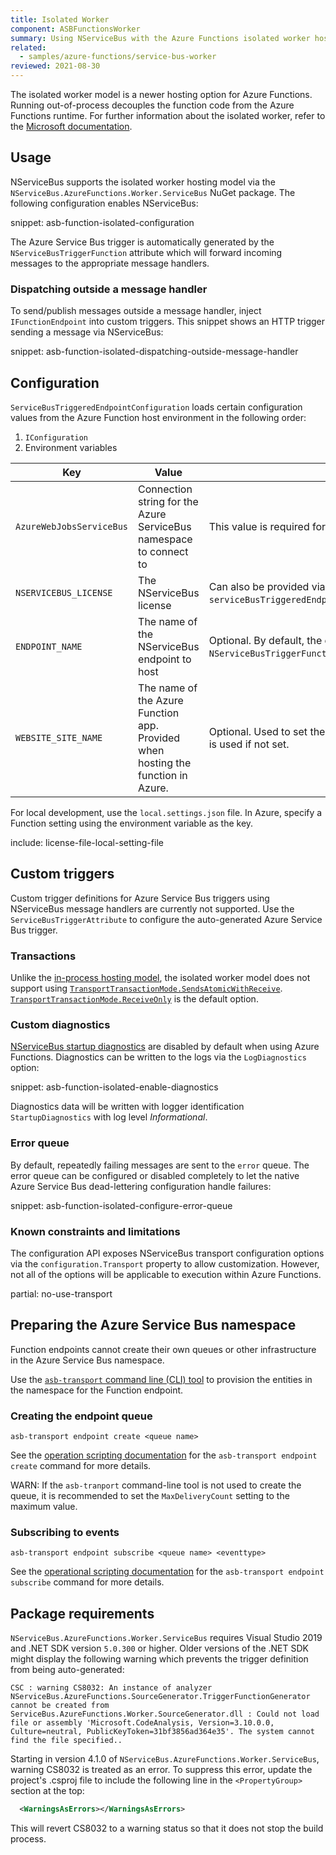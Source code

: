 ```yaml
---
title: Isolated Worker
component: ASBFunctionsWorker
summary: Using NServiceBus with the Azure Functions isolated worker hosting model.
related:
  - samples/azure-functions/service-bus-worker
reviewed: 2021-08-30
---
```


The isolated worker model is a newer hosting option for Azure Functions. Running out-of-process decouples the function code from the Azure Functions runtime. For further information about the isolated worker, refer to the [Microsoft documentation](https://docs.microsoft.com/en-us/azure/azure-functions/dotnet-isolated-process-guide).

## Usage

NServiceBus supports the isolated worker hosting model via the `NServiceBus.AzureFunctions.Worker.ServiceBus` NuGet package. The following configuration enables NServiceBus:

snippet: asb-function-isolated-configuration

The Azure Service Bus trigger is automatically generated by the `NServiceBusTriggerFunction` attribute which will forward incoming messages to the appropriate message handlers.

### Dispatching outside a message handler

To send/publish messages outside a message handler, inject `IFunctionEndpoint` into custom triggers. This snippet shows an HTTP trigger sending a message via NServiceBus:

snippet: asb-function-isolated-dispatching-outside-message-handler

## Configuration

`ServiceBusTriggeredEndpointConfiguration` loads certain configuration values from the Azure Function host environment in the following order:

1. `IConfiguration`
2. Environment variables

| Key                      | Value      | Notes     |
|--------------------------|------------|-----------|
| `AzureWebJobsServiceBus` | Connection string for the Azure ServiceBus namespace to connect to | This value is required for `ServiceBusTriggerAttribute`. |
| `NSERVICEBUS_LICENSE`    | The NServiceBus license | Can also be provided via `serviceBusTriggeredEndpointConfig.AdvancedConfiguration.License(...)`. |
| `ENDPOINT_NAME`          | The name of the NServiceBus endpoint to host | Optional. By default, the endpoint name is derived from the `NServiceBusTriggerFunction` attribute. |
| `WEBSITE_SITE_NAME`      | The name of the Azure Function app. Provided when hosting the function in Azure. | Optional. Used to set the NServiceBus [host identifier](/nservicebus/hosting/override-hostid.md). Local machine name is used if not set. |

For local development, use the `local.settings.json` file. In Azure, specify a Function setting using the environment variable as the key.

include: license-file-local-setting-file

## Custom triggers

Custom trigger definitions for Azure Service Bus triggers using NServiceBus message handlers are currently not supported. Use the `ServiceBusTriggerAttribute` to configure the auto-generated Azure Service Bus trigger.

### Transactions

Unlike the [in-process hosting model](/nservicebus/hosting/azure-functions-service-bus), the isolated worker model does not support using [`TransportTransactionMode.SendsAtomicWithReceive`](/transports/transactions.md#transactions-transport-transaction-sends-atomic-with-receive). [`TransportTransactionMode.ReceiveOnly`](/transports/transactions.md#transactions-transport-transaction-receive-only) is the default option.

### Custom diagnostics

[NServiceBus startup diagnostics](/nservicebus/hosting/startup-diagnostics.md) are disabled by default when using Azure Functions. Diagnostics can be written to the logs via the `LogDiagnostics` option:

snippet: asb-function-isolated-enable-diagnostics

Diagnostics data will be written with logger identification `StartupDiagnostics` with log level *Informational*.

### Error queue

By default, repeatedly failing messages are sent to the `error` queue. The error queue can be configured or disabled completely to let the native Azure Service Bus dead-lettering configuration handle failures:

snippet: asb-function-isolated-configure-error-queue

### Known constraints and limitations

The configuration API exposes NServiceBus transport configuration options via the `configuration.Transport` property to allow customization. However, not all of the options will be applicable to execution within Azure Functions.

partial: no-use-transport

## Preparing the Azure Service Bus namespace

Function endpoints cannot create their own queues or other infrastructure in the Azure Service Bus namespace.

Use the [`asb-transport` command line (CLI) tool](/transports/azure-service-bus/operational-scripting.md) to provision the entities in the namespace for the Function endpoint.

### Creating the endpoint queue

```
asb-transport endpoint create <queue name>
```

See the [operation scripting documentation](/transports/azure-service-bus/operational-scripting.md#operational-scripting-asb-transport-endpoint-create) for the `asb-transport endpoint create` command for more details.

WARN: If the `asb-tranport` command-line tool is not used to create the queue, it is recommended to set the `MaxDeliveryCount` setting to the maximum value.

### Subscribing to events

```
asb-transport endpoint subscribe <queue name> <eventtype>
```

See the [operational scripting documentation](/transports/azure-service-bus/operational-scripting.md#operational-scripting-asb-transport-endpoint-subscribe) for the `asb-transport endpoint subscribe` command for more details.

## Package requirements

`NServiceBus.AzureFunctions.Worker.ServiceBus` requires Visual Studio 2019 and .NET SDK version `5.0.300` or higher. Older versions of the .NET SDK might display the following warning which prevents the trigger definition from being auto-generated:

```
CSC : warning CS8032: An instance of analyzer NServiceBus.AzureFunctions.SourceGenerator.TriggerFunctionGenerator cannot be created from ServiceBus.AzureFunctions.Worker.SourceGenerator.dll : Could not load file or assembly 'Microsoft.CodeAnalysis, Version=3.10.0.0, Culture=neutral, PublicKeyToken=31bf3856ad364e35'. The system cannot find the file specified..
```

Starting in version 4.1.0 of `NServiceBus.AzureFunctions.Worker.ServiceBus`, warning CS8032 is treated as an error. To suppress this error, update the project's .csproj file to include the following line in the `<PropertyGroup>` section at the top:

```xml
  <WarningsAsErrors></WarningsAsErrors>
```

This will revert CS8032 to a warning status so that it does not stop the build process.
